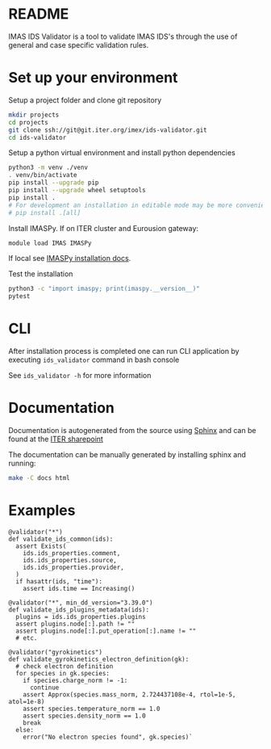 # README
IMAS IDS Validator is a tool to validate IMAS IDS's through the use of general
and case specific validation rules.

# Set up your environment
Setup a project folder and clone git repository
```bash
mkdir projects
cd projects
git clone ssh://git@git.iter.org/imex/ids-validator.git
cd ids-validator
```

Setup a python virtual environment and install python dependencies
```bash
python3 -m venv ./venv
. venv/bin/activate
pip install --upgrade pip
pip install --upgrade wheel setuptools
pip install .
# For development an installation in editable mode may be more convenient
# pip install .[all]
```

Install IMASPy.
If on ITER cluster and Eurousion gateway:

```bash
module load IMAS IMASPy
```

If local see [IMASPy installation docs](https://git.iter.org/projects/IMAS/repos/imaspy/browse/docs/source/installing.rst).

Test the installation

```bash
python3 -c "import imaspy; print(imaspy.__version__)"
pytest
```
# CLI
After installation process is completed one can run CLI application by executing `ids_validator` command in bash console

See `ids_validator -h` for more information


# Documentation
Documentation is autogenerated from the source using [Sphinx](http://sphinx-doc.org/)
and can be found at the [ITER sharepoint](https://sharepoint.iter.org/departments/POP/CM/IMDesign/Code%20Documentation/ids-validator-doc/index.html)

The documentation can be manually generated by installing sphinx and running:

```bash
make -C docs html
```

# Examples
```
@validator("*")
def validate_ids_common(ids):
  assert Exists(
    ids.ids_properties.comment,
    ids.ids_properties.source,
    ids.ids_properties.provider,
  )
  if hasattr(ids, "time"):
    assert ids.time == Increasing()
        
@validator("*", min_dd_version="3.39.0")
def validate_ids_plugins_metadata(ids):
  plugins = ids.ids_properties.plugins
  assert plugins.node[:].path != ""
  assert plugins.node[:].put_operation[:].name != ""
  # etc.

@validator("gyrokinetics")
def validate_gyrokinetics_electron_definition(gk):
  # check electron definition
  for species in gk.species:
    if species.charge_norm != -1:
      continue
    assert Approx(species.mass_norm, 2.724437108e-4, rtol=1e-5, atol=1e-8)
    assert species.temperature_norm == 1.0
    assert species.density_norm == 1.0
    break
  else:
    error("No electron species found", gk.species)`
```
